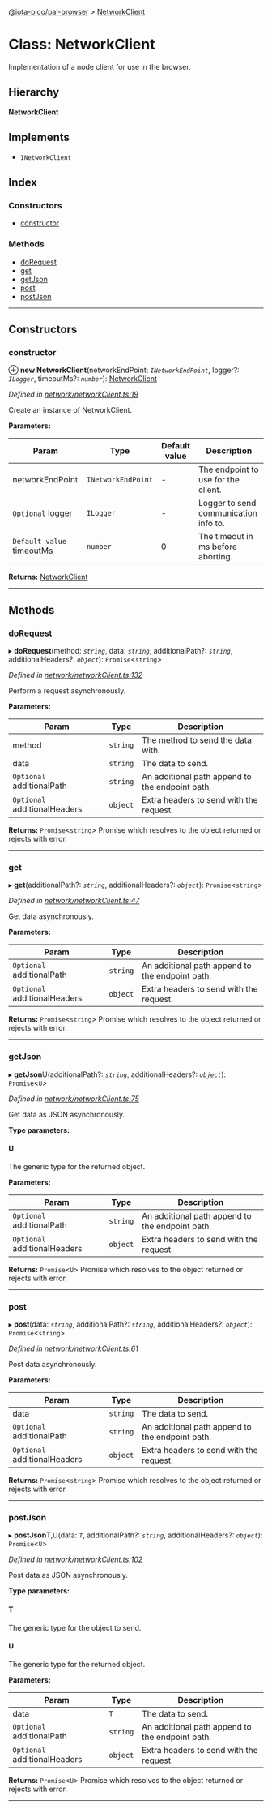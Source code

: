 [@iota-pico/pal-browser](../README.md) > [NetworkClient](../classes/networkclient.md)

# Class: NetworkClient

Implementation of a node client for use in the browser.

## Hierarchy

**NetworkClient**

## Implements

* `INetworkClient`

## Index

### Constructors

* [constructor](networkclient.md#constructor)

### Methods

* [doRequest](networkclient.md#dorequest)
* [get](networkclient.md#get)
* [getJson](networkclient.md#getjson)
* [post](networkclient.md#post)
* [postJson](networkclient.md#postjson)

---

## Constructors

<a id="constructor"></a>

###  constructor

⊕ **new NetworkClient**(networkEndPoint: *`INetworkEndPoint`*, logger?: *`ILogger`*, timeoutMs?: *`number`*): [NetworkClient](networkclient.md)

*Defined in [network/networkClient.ts:19](https://github.com/iota-pico/pal-browser/blob/6995a6a/src/network/networkClient.ts#L19)*

Create an instance of NetworkClient.

**Parameters:**

| Param | Type | Default value | Description |
| ------ | ------ | ------ | ------ |
| networkEndPoint | `INetworkEndPoint` | - |  The endpoint to use for the client. |
| `Optional` logger | `ILogger` | - |  Logger to send communication info to. |
| `Default value` timeoutMs | `number` | 0 |  The timeout in ms before aborting. |

**Returns:** [NetworkClient](networkclient.md)

___

## Methods

<a id="dorequest"></a>

###  doRequest

▸ **doRequest**(method: *`string`*, data: *`string`*, additionalPath?: *`string`*, additionalHeaders?: *`object`*): `Promise`<`string`>

*Defined in [network/networkClient.ts:132](https://github.com/iota-pico/pal-browser/blob/6995a6a/src/network/networkClient.ts#L132)*

Perform a request asynchronously.

**Parameters:**

| Param | Type | Description |
| ------ | ------ | ------ |
| method | `string` |  The method to send the data with. |
| data | `string` |  The data to send. |
| `Optional` additionalPath | `string` |  An additional path append to the endpoint path. |
| `Optional` additionalHeaders | `object` |  Extra headers to send with the request. |

**Returns:** `Promise`<`string`>
Promise which resolves to the object returned or rejects with error.

___
<a id="get"></a>

###  get

▸ **get**(additionalPath?: *`string`*, additionalHeaders?: *`object`*): `Promise`<`string`>

*Defined in [network/networkClient.ts:47](https://github.com/iota-pico/pal-browser/blob/6995a6a/src/network/networkClient.ts#L47)*

Get data asynchronously.

**Parameters:**

| Param | Type | Description |
| ------ | ------ | ------ |
| `Optional` additionalPath | `string` |  An additional path append to the endpoint path. |
| `Optional` additionalHeaders | `object` |  Extra headers to send with the request. |

**Returns:** `Promise`<`string`>
Promise which resolves to the object returned or rejects with error.

___
<a id="getjson"></a>

###  getJson

▸ **getJson**U(additionalPath?: *`string`*, additionalHeaders?: *`object`*): `Promise`<`U`>

*Defined in [network/networkClient.ts:75](https://github.com/iota-pico/pal-browser/blob/6995a6a/src/network/networkClient.ts#L75)*

Get data as JSON asynchronously.

**Type parameters:**

#### U 

The generic type for the returned object.

**Parameters:**

| Param | Type | Description |
| ------ | ------ | ------ |
| `Optional` additionalPath | `string` |  An additional path append to the endpoint path. |
| `Optional` additionalHeaders | `object` |  Extra headers to send with the request. |

**Returns:** `Promise`<`U`>
Promise which resolves to the object returned or rejects with error.

___
<a id="post"></a>

###  post

▸ **post**(data: *`string`*, additionalPath?: *`string`*, additionalHeaders?: *`object`*): `Promise`<`string`>

*Defined in [network/networkClient.ts:61](https://github.com/iota-pico/pal-browser/blob/6995a6a/src/network/networkClient.ts#L61)*

Post data asynchronously.

**Parameters:**

| Param | Type | Description |
| ------ | ------ | ------ |
| data | `string` |  The data to send. |
| `Optional` additionalPath | `string` |  An additional path append to the endpoint path. |
| `Optional` additionalHeaders | `object` |  Extra headers to send with the request. |

**Returns:** `Promise`<`string`>
Promise which resolves to the object returned or rejects with error.

___
<a id="postjson"></a>

###  postJson

▸ **postJson**T,U(data: *`T`*, additionalPath?: *`string`*, additionalHeaders?: *`object`*): `Promise`<`U`>

*Defined in [network/networkClient.ts:102](https://github.com/iota-pico/pal-browser/blob/6995a6a/src/network/networkClient.ts#L102)*

Post data as JSON asynchronously.

**Type parameters:**

#### T 

The generic type for the object to send.

#### U 

The generic type for the returned object.

**Parameters:**

| Param | Type | Description |
| ------ | ------ | ------ |
| data | `T` |  The data to send. |
| `Optional` additionalPath | `string` |  An additional path append to the endpoint path. |
| `Optional` additionalHeaders | `object` |  Extra headers to send with the request. |

**Returns:** `Promise`<`U`>
Promise which resolves to the object returned or rejects with error.

___

